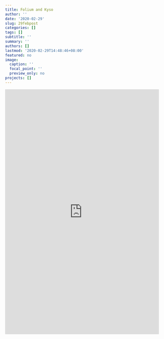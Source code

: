 ```yaml
---
title: Folium and Kyso
author: ''
date: '2020-02-29'
slug: 29febpost
categories: []
tags: []
subtitle: ''
summary: ''
authors: []
lastmod: '2020-02-29T14:48:46+08:00'
featured: no
image:
  caption: ''
  focal_point: ''
  preview_only: no
projects: []
---
```



<iframe src="https://kyso.io/alantancr/technical-analysisipynb/embed#code=hidden" width="100%" height="800px" frameBorder="0"></iframe>
